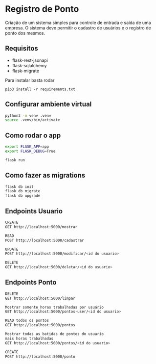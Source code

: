 # Registro de Ponto

Criação de um sistema simples para controle de entrada e saída de uma empresa. 
O sistema deve permitir o cadastro de usuários e o registro de ponto dos
mesmos.

## Requisitos
- flask-rest-jsonapi
- flask-sqlalchemy
- flask-migrate

Para instalar basta rodar 
```
pip3 install -r requirements.txt
```

## Configurar ambiente virtual
```sh
python3 -m venv .venv
source .venv/bin/activate
```

## Como rodar o app
```sh
export FLASK_APP=app
export FLASK_DEBUG=True

flask run
```
## Como fazer as migrations
```sh
flask db init
flask db migrate
flask db upgrade
```

## Endpoints Usuario
```sh
CREATE
GET http://localhost:5000/mostrar

READ
POST http://localhost:5000/cadastrar

UPDATE
POST http://localhost:5000/modificar/<id do usuario>

DELETE
GET http://localhost:5000/deletar/<id do usuario>
```

## Endpoints Ponto
```sh
DELETE
GET http://localhost:5000/limpar

Mostrar somente horas trabalhadas por usuário
GET http://localhost:5000/pontos-user/<id do usuario>

READ todos os pontos
GET http://localhost:5000/pontos

Mostrar todas as batidas de pontos do usuario 
mais horas trabalhadas
GET http://localhost:5000/pontos/<id do usuario>

CREATE
POST http://localhost:5000/ponto
```